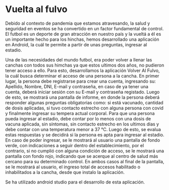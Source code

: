 # Vuelta al fulvo

Debido al contexto de pandemia que estamos atravesando, la salud y seguridad en eventos se ha convertido en un factor fundamental de control. El futbol es un deporte de gran atracción en nuestro país y la vueltá a él es un importante hecho para los hinchas, hemos desarrollado una aplicación en Android, la cuál te permite a partir de unas preguntas, ingresar al estadio.

Una de las necesidades del mundo futbol, era poder volver a llenar las canchas con todos sus himchas ya que estos ultimos dos años, no pudieron tener acceso a ello. Para esto, desarrollamos la aplicación Volver Al Fulvo, la cuál busca determinar el acceso de una persona a la cancha. En primer lugar, la persona debe registrarse para crear una cuenta, ingresando su: Apellido, Nombre,  DNI, E-mail y contraseña, en caso de ya tener una cuenta, deberá iniciar sesión con su E-mail y contraseña registado. Luego de esto, se mostrará una pantalla de informe, en donde la persona deberá responder algunas preguntas obligatorias como: si está vacunado, cantidad de dosis aplicadas, si tuvo contacto estrecho con alguna persona con covid y finalmente ingresar su tempera actual corporal. Para que una persona pueda ingresar al estadio, debe contar por lo menos con una dosis de vacuna aplicada, sin síntomas, sin contacto estrecho en los ultimos dias y debe contar con una temperatura menor a 37 °C. Luego de esto,  se evalua estas respuestas y se decidirá si la persona es apta para ingresar al estadio. En caso de poder ingresar, se le mostrará al usuario una pantalla de fondo verde, con indicaciones a seguir dentro del establecimiento, por el contrario, si no cumplió con alguna condición de acceso, se le mostrará una pantalla con fondo rojo, indicando que se acerque al centro de salud más cercano para su determinado control. En ambos casos al final de la pantalla, se le mostrará al usuario, el ingreso total de accesos habilitado o inhabilitados a la cancha, desde que instalo la aplicación.

Se ha utilizado android studio para el desarrollo de esta aplicación.
